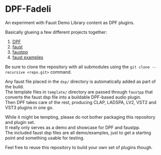 # DPF-Fadeli

An experiment with Faust Demo Library content as DPF plugins.

Basically glueing a few different projects together:

1. [DPF](https://github.com/DISTRHO/DPF)
2. [faust](https://faust.grame.fr/)
3. [faustpp](https://github.com/jpcima/faustpp)
4. [faust examples](https://faustdoc.grame.fr/examples/reverb/)

Be sure to clone the repository with all submodules using the `git clone --recursive <repo.git>` command.

Any faust file placed in the `dsp/` directory is automatically added as part of the build.  
The template files in `template/` directory are passed through `faustpp` that converts the faust dsp file into a buildable DPF-based audio plugin.  
Then DPF takes care of the rest, producing CLAP, LADSPA, LV2, VST2 and VST3 plugins in one go.

While it might be tempting, please do not bother packaging this repository and plugin set.  
It really only serves as a demo and showcase for DPF and faustpp.  
The included faust dsp files are all demo/examples, just to get a starting point and something usable for testing.

Feel free to reuse this repository to build your own set of plugins though.
